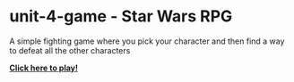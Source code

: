 # unit-4-game - Star Wars RPG

A simple fighting game where you pick your character and then find a way to defeat all the other characters

**[Click here to play!](https://vlineros.github.io/unit-4-game/)**
